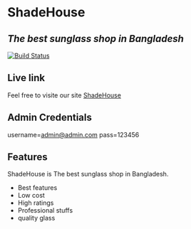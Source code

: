 # ShadeHouse
## _The best sunglass shop in Bangladesh_



[![Build Status](https://travis-ci.org/joemccann/dillinger.svg?branch=master)](https://travis-ci.org/joemccann/dillinger)
## Live link

Feel free to visite our site [ShadeHouse](https://shadehouse-d69c2.web.app/)

## Admin Credentials
username=admin@admin.com
pass=123456
## Features
ShadeHouse is The best sunglass shop in Bangladesh.

- Best features 
- Low cost
- High ratings
- Professional stuffs
- quality glass
